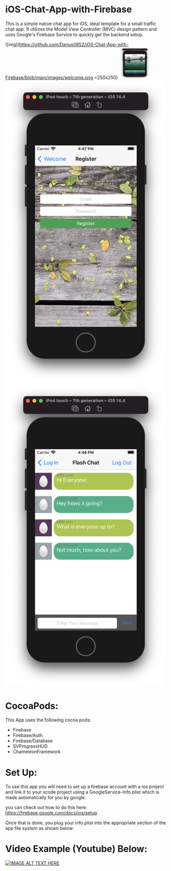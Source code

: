 # iOS-Chat-App-with-Firebase
This is a simple native chat app for iOS, ideal template for a small traffic chat app. It utilizes the Model View Controller (MVC) design pattern and uses Google's Firebase Service to quickly get the backend setup.

![img](https://github.com/Darius0852/iOS-Chat-App-with-Firebase/blob/main/images/welcome.png  =250x250)
<img src="https://github.com/Darius0852/iOS-Chat-App-with-Firebase/blob/main/images/welcome.png" width="100" height="100">
![img2](https://github.com/Darius0852/iOS-Chat-App-with-Firebase/blob/main/images/register.png)
![img3](https://github.com/Darius0852/iOS-Chat-App-with-Firebase/blob/main/images/chat.png)

# CocoaPods:
This App uses the following cocoa pods:
- Firebase
- Firebase/Auth
- Firebase/Database
- SVProgressHUD
- ChameleonFramework

# Set Up:
To use this app you will need to set up a firebase account with a ios project and link it to your xcode project using a GoogleService-Info.plist which is made automatically for you by google.

you can check out how to do this here:
https://firebase.google.com/docs/ios/setup

Once that is done, you plug your info.plist into the appropriate section of the app file system as shown below:


# Video Example (Youtube) Below:

[![IMAGE ALT TEXT HERE](https://img.youtube.com/vi/5DTDES-aq0k/0.jpg)](https://youtu.be/5DTDES-aq0k)
